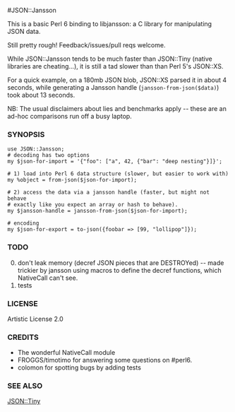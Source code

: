 #JSON::Jansson

This is a basic Perl 6 binding to libjansson: a C library for manipulating JSON data.

Still pretty rough! Feedback/issues/pull reqs welcome.

While JSON::Jansson tends to be much faster than JSON::Tiny (native libraries
are cheating...), it is still a tad slower than than Perl 5's JSON::XS.

For a quick example, on a 180mb JSON blob, JSON::XS parsed it in about 4 seconds,
while generating a Jansson handle (`jansson-from-json($data)`) took about 13
seconds.

NB: The usual disclaimers about lies and benchmarks apply -- these are an ad-hoc
comparisons run off a busy laptop.

### SYNOPSIS

    use JSON::Jansson;
    # decoding has two options
    my $json-for-import = '{"foo": ["a", 42, {"bar": "deep nesting"}]}';

    # 1) load into Perl 6 data structure (slower, but easier to work with)
    my %object = from-json($json-for-import);

    # 2) access the data via a jansson handle (faster, but might not behave
    # exactly like you expect an array or hash to behave).
    my $jansson-handle = jansson-from-json($json-for-import);

    # encoding
    my $json-for-export = to-json({foobar => [99, "lollipop"]});

### TODO

0. don't leak memory (decref JSON pieces that are DESTROYed) -- made trickier by jansson using macros to define the decref functions, which NativeCall can't see.
1. tests

### LICENSE

Artistic License 2.0

### CREDITS

* The wonderful NativeCall module 
* FROGGS/timotimo for answering some questions on #perl6.
* colomon for spotting bugs by adding tests

### SEE ALSO

[JSON::Tiny](github.com/moritz/json)
